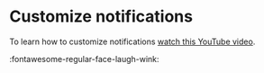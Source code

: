 # Customize notifications

To learn how to customize notifications [watch this YouTube video](https://www.youtube.com/watch?v=Adsnz6TyWBA).

:fontawesome-regular-face-laugh-wink: